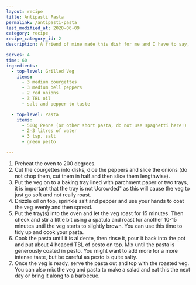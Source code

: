 ```yaml
---
layout: recipe
title: Antipasti Pasta
permalink: /antipasti-pasta
last_modified_at: 2020-06-09
category: recipe
recipe_category_id: 2
description: A friend of mine made this dish for me and I have to say, I was hooked! It works warm as well as cold and is perfect for summer evenings. It also changes up things a little bit as the veg is prepared in the oven, so you don't have to stir in the pasta sauce for 20 minutes while starving.

serves: 4
time: 60
ingredients:
  - top-level: Grilled Veg
    items:
      - 3 medium courgettes
      - 3 medium bell peppers
      - 2 red onions
      - 3 TBL oil
      - salt and pepper to taste

  - top-level: Pasta
    items:
      - 500g Penne (or other short pasta, do not use spaghetti here!)
      - 2-3 litres of water
      - 3 tsp. salt
      - green pesto

---
```

1.	Preheat the oven to 200 degrees.
2.	Cut the courgettes into disks, dice the peppers and slice the onions (do not chop them, cut them in half and then slice them lengthwise).
3.	Put the veg on to a baking tray lined with parchment paper or two trays, it is important that the tray is not Ucrowded" as this will cause the veg to just go soft and not really roast.
4.	Drizzle oil on top, sprinkle salt and pepper and use your hands to coat the veg evenly and then spread.
5.	Put the tray(s) into the oven and let the veg roast for 15 minutes. Then check and stir a little bit using a spatula and roast for another 10-15 minutes until the veg starts to slightly brown. You can use this time to tidy up and cook your pasta.
6.	Cook the pasta until it is al dente, then rinse it, pour it back into the pot and put about 4 heaped TBL of pesto on top. Mix until the pasta is generously coated in pesto. You might want to add more for a more intense taste, but be careful as pesto is quite salty.
7.	Once the veg is ready, serve the pasta out and top with the roasted veg. You can also mix the veg and pasta to make a salad and eat this the next day or bring it along to a barbecue.

